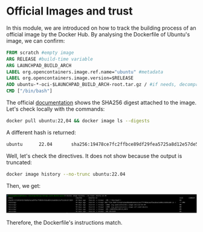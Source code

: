# Official Images and trust

In this module, we are introduced on how to track the building process of an official image by the Docker Hub. By analysing the Dockerfile of Ubuntu's image, we can confirm:

~~~dockerfile
FROM scratch #empty image
ARG RELEASE #build-time variable
ARG LAUNCHPAD_BUILD_ARCH
LABEL org.opencontainers.image.ref.name="ubuntu" #metadata
LABEL org.opencontainers.image.version=$RELEASE
ADD ubuntu-*-oci-$LAUNCHPAD_BUILD_ARCH-root.tar.gz / #if needs, decompress and save into container's directory
CMD ["/bin/bash"]
~~~

The official [documentation](https://git.launchpad.net/cloud-images/+oci/ubuntu-base/tree/Dockerfile?h=jammy-22.04) shows the SHA256 digest attached to the image. Let's check locally with the commands:
~~~bash
docker pull ubuntu:22,04 && docker image ls --digests
~~~

A different hash is returned:
~~~txt
ubuntu      22.04       sha256:19478ce7fc2ffbce89df29fea5725a8d12e57de52eb9ea570890dc5852aac1ac
~~~

Well, let's check the directives. It does not show because the output is truncated:

~~~bash
docker image history --no-trunc ubuntu:22.04
~~~

Then, we get:

![alt text](image.png)

Therefore, the Dockerfile's instructions match.